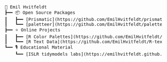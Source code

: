 <pre>
🙂 Emil Hvitfeldt
┣━━ 📦 Open Source Packages
┃   ┣━━ [Prismatic](https://github.com/EmilHvitfeldt/prismatic) - Simple color manipulation
┃   ┗━━ [paletteer](https://github.com/EmilHvitfeldt/paletteer)  - All color palettes in R
┣━━ ⭐ Online Projects 
┃   ┣━━ [R Color Palettes](https://github.com/EmilHvitfeldt/r-color-palettes) - Showcase of color palettes in R
┃   ┗━━ [R Text Data](https://github.com/EmilHvitfeldt/R-text-data) - Textual data sources in R
┗━━ 🎙️ Educational Material
    ┗━━ [ISLR tidymodels labs](https://emilhvitfeldt.github.io/ISLR-tidymodels-labs/index.html) - Translation of labs from ISLR
</pre>
